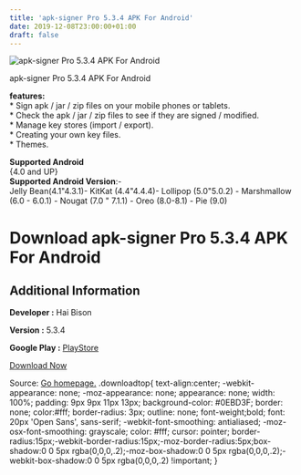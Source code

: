 ```yaml
---
title: 'apk-signer Pro 5.3.4 APK For Android'
date: 2019-12-08T23:00:00+01:00
draft: false
---
```


![apk-signer Pro 5.3.4 APK For Android](https://i1.wp.com/apkhome.net/wp-content/uploads/2019/12/apk-signer-Pro-5.3.4.png "apk-signer Pro 5.3.4 APK For Android")

  

apk-signer Pro 5.3.4 APK For Android

**features:**  
\* Sign apk / jar / zip files on your mobile phones or tablets.  
\* Check the apk / jar / zip files to see if they are signed / modified.  
\* Manage key stores (import / export).  
\* Creating your own key files.  
\* Themes.

**Supported Android**  
{4.0 and UP}  
**Supported Android Version**:-  
Jelly Bean(4.1"4.3.1)- KitKat (4.4"4.4.4)- Lollipop (5.0"5.0.2) - Marshmallow (6.0 - 6.0.1) - Nougat (7.0 " 7.1.1) - Oreo (8.0-8.1) - Pie (9.0)

Download apk-signer Pro 5.3.4 APK For Android
=============================================

Additional Information
----------------------

**Developer :** Hai Bison

**Version :** 5.3.4

**Google Play :** [PlayStore](https://play.google.com/store/apps/details?id=com.haibison.apksigner)

  

[Download Now](https://store4app.co/post/apk-signer-pro-5-3-4-apk-for-android_1575837762)

  
Source: [Go homepage.](https://store4app.co/post/apk-signer-pro-5-3-4-apk-for-android_1575837762) .downloadtop{ text-align:center; -webkit-appearance: none; -moz-appearance: none; appearance: none; width: 100%; padding: 9px 9px 11px 13px; background-color: #0EBD3F; border: none; color:#fff; border-radius: 3px; outline: none; font-weight;bold; font: 20px 'Open Sans', sans-serif; -webkit-font-smoothing: antialiased; -moz-osx-font-smoothing: grayscale; color: #fff; cursor: pointer; border-radius:15px;-webkit-border-radius:15px;-moz-border-radius:5px;box-shadow:0 0 5px rgba(0,0,0,.2);-moz-box-shadow:0 0 5px rgba(0,0,0,.2);-webkit-box-shadow:0 0 5px rgba(0,0,0,.2) !important; }